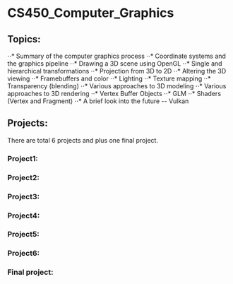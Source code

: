# CS450_Computer_Graphics
## Topics:
⋅⋅* Summary of the computer graphics process
⋅⋅* Coordinate systems and the graphics pipeline
⋅⋅* Drawing a 3D scene using OpenGL
⋅⋅* Single and hierarchical transformations
⋅⋅* Projection from 3D to 2D
⋅⋅* Altering the 3D viewing
⋅⋅* Framebuffers and color
⋅⋅* Lighting
⋅⋅* Texture mapping
⋅⋅* Transparency (blending)
⋅⋅* Various approaches to 3D modeling
⋅⋅* Various approaches to 3D rendering
⋅⋅* Vertex Buffer Objects
⋅⋅* GLM
⋅⋅* Shaders (Vertex and Fragment)
⋅⋅* A brief look into the future -- Vulkan

## Projects:
There are total 6 projects and plus one final project.
### Project1:
### Project2:

### Project3:

### Project4:

### Project5:

### Project6:

### Final project:
